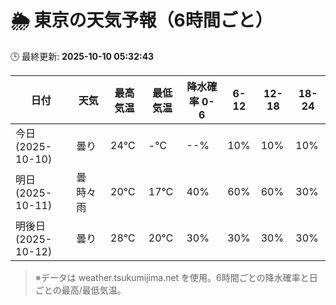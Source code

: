 # 🌦️ 東京の天気予報（6時間ごと）

🕒 最終更新: **2025-10-10 05:32:43**

| 日付 | 天気 | 最高気温 | 最低気温 | 降水確率 0-6 | 6-12 | 12-18 | 18-24 |
|------|------|----------|----------|------------|------|------|------|
| 今日 (2025-10-10) | 曇り | 24℃ | -℃ | --% | 10% | 10% | 10% |
| 明日 (2025-10-11) | 曇時々雨 | 20℃ | 17℃ | 40% | 60% | 60% | 30% |
| 明後日 (2025-10-12) | 曇り | 28℃ | 20℃ | 30% | 30% | 30% | 30% |

> ※データは weather.tsukumijima.net を使用。6時間ごとの降水確率と日ごとの最高/最低気温。